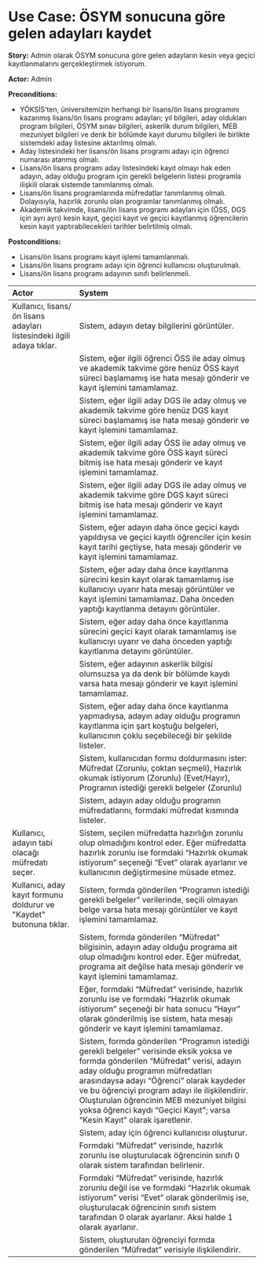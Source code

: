 Use Case: ÖSYM sonucuna göre gelen adayları kaydet
============

**Story:** Admin olarak ÖSYM sonucuna göre gelen adayların kesin veya
geçici kayıtlanmalarını gerçekleştirmek istiyorum.

**Actor:** Admin

**Preconditions:**

- YÖKSİS’ten, üniversitemizin herhangi bir lisans/ön lisans programını kazanmış
  lisans/ön lisans programı adayları; yıl bilgileri, aday oldukları program
  bilgileri, ÖSYM sınav bilgileri, askerlik durum bilgileri, MEB mezuniyet
  bilgileri ve denk bir bölümde kayıt durumu bilgileri ile birlikte sistemdeki
  aday listesine aktarılmış olmalı.
- Aday listesindeki her lisans/ön lisans programı adayı için öğrenci numarası
  atanmış olmalı.
- Lisans/ön lisans programı aday listesindeki kayıt olmayı hak eden adayın, aday
  olduğu program için gerekli belgelerin listesi programla ilişkili olarak
  sistemde tanımlanmış olmalı.
- Lisans/ön lisans programlarında müfredatlar tanımlanmış olmalı. Dolayısıyla,
  hazırlık zorunlu olan programlar tanımlanmış olmalı.
- Akademik takvimde, lisans/ön lisans programı adayları için (ÖSS, DGS için ayrı
  ayrı) kesin kayıt, geçici kayıt ve geçici kayıtlanmış öğrencilerin kesin kayıt
  yaptırabilecekleri tarihler belirtilmiş olmalı.

**Postconditions:**

- Lisans/ön lisans programı kayıt işlemi tamamlanmalı.
- Lisans/ön lisans programı adayı için öğrenci kullanıcısı oluşturulmalı.
- Lisans/ön lisans programı adayının sınıfı belirlenmeli.

| Actor        | System       |
| :----------- |:-------------|
| Kullanıcı, lisans/ön lisans adayları listesindeki ilgili adaya tıklar.| Sistem, adayın detay bilgilerini görüntüler.|
|| Sistem, eğer ilgili öğrenci ÖSS ile aday olmuş ve akademik takvime göre henüz ÖSS kayıt süreci başlamamış ise hata mesajı gönderir ve kayıt işlemini tamamlamaz.|
|| Sistem, eğer ilgili aday DGS ile aday olmuş ve akademik takvime göre henüz DGS kayıt süreci başlamamış ise hata mesajı gönderir ve kayıt işlemini tamamlamaz.|
|| Sistem, eğer ilgili aday  ÖSS ile aday olmuş ve akademik takvime göre ÖSS kayıt süreci bitmiş ise hata mesajı gönderir ve kayıt işlemini tamamlamaz.|
|| Sistem, eğer ilgili aday DGS ile aday olmuş ve akademik takvime göre DGS kayıt süreci bitmiş ise hata mesajı gönderir ve kayıt işlemini tamamlamaz.|
|| Sistem, eğer adayın daha önce geçici kaydı yapıldıysa ve geçici kayıtlı öğrenciler için kesin kayıt tarihi geçtiyse, hata mesajı gönderir ve kayıt işlemini tamamlamaz.|
|| Sistem, eğer aday daha önce kayıtlanma sürecini kesin kayıt olarak tamamlamış ise kullanıcıyı uyarır hata mesajı görüntüler ve kayıt işlemini tamamlamaz. Daha önceden yaptığı kayıtlanma detayını görüntüler.|
|| Sistem, eğer aday daha önce kayıtlanma sürecini geçici kayıt olarak tamamlamış ise kullanıcıyı uyarır ve daha önceden yaptığı kayıtlanma detayını görüntüler.|
|| Sistem, eğer adayının askerlik bilgisi olumsuzsa ya da denk bir bölümde kaydı varsa hata mesajı gönderir ve kayıt işlemini tamamlamaz.|
|| Sistem, eğer aday daha önce kayıtlanma yapmadıysa, adayın aday olduğu programın kayıtlanma için şart koştuğu belgeleri, kullanıcının çoklu seçebileceği bir şekilde listeler.|
|| Sistem, kullanıcıdan formu doldurmasını ister: Müfredat (Zorunlu, çoktan seçmeli), Hazırlık okumak istiyorum (Zorunlu) (Evet/Hayır), Programın istediği gerekli belgeler (Zorunlu)|
|| Sistem, adayın aday olduğu programın müfredatlarını, formdaki müfredat kısmında listeler.|
| Kullanıcı, adayın tabi olacağı müfredatı seçer.|Sistem, seçilen müfredatta hazırlığın zorunlu olup olmadığını kontrol eder. Eğer müfredatta hazırlık zorunlu ise formdaki “Hazırlık okumak istiyorum” seçeneği “Evet” olarak ayarlanır ve kullanıcının değiştirmesine müsade etmez.|
| Kullanıcı, aday kayıt formunu doldurur ve "Kaydet" butonuna tıklar.| Sistem, formda gönderilen “Programın istediği gerekli belgeler” verilerinde, seçili olmayan belge varsa hata mesajı görüntüler ve kayıt işlemini tamamlamaz. |
|| Sistem, formda gönderilen “Müfredat” bilgisinin, adayın aday olduğu programa ait olup olmadığını kontrol eder. Eğer müfredat, programa ait değilse hata mesajı gönderir ve kayıt işlemini tamamlamaz. |
|| Eğer, formdaki “Müfredat” verisinde, hazırlık zorunlu ise ve formdaki “Hazırlık okumak istiyorum” seçeneği bir hata sonucu “Hayır” olarak gönderilmiş ise sistem, hata mesajı gönderir ve kayıt işlemini tamamlamaz.|
|| Sistem, formda gönderilen “Programın istediği gerekli belgeler” verisinde eksik yoksa ve formda gönderilen “Müfredat” verisi, adayın aday olduğu programın müfredatları arasındaysa adayı “Öğrenci” olarak kaydeder ve bu öğrenciyi program adayı ile ilişkilendirir. Oluşturulan öğrencinin MEB mezuniyet bilgisi yoksa öğrenci kaydı “Geçici Kayıt”; varsa “Kesin Kayıt” olarak işaretlenir. |
|| Sistem, aday için öğrenci kullanıcısı oluşturur.|
|| Formdaki “Müfredat” verisinde, hazırlık zorunlu ise oluşturulacak öğrencinin sınıfı 0 olarak sistem tarafından belirlenir.|
|| Formdaki “Müfredat” verisinde, hazırlık zorunlu değil ise ve formdaki “Hazırlık okumak istiyorum” verisi “Evet” olarak gönderilmiş ise, oluşturulacak öğrencinin sınıfı sistem tarafından 0 olarak ayarlanır. Aksi halde 1 olarak ayarlanır.|
|| Sistem, oluşturulan öğrenciyi formda gönderilen “Müfredat” verisiyle ilişkilendirir.|